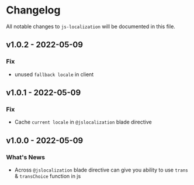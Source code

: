 # Changelog

All notable changes to `js-localization` will be documented in this file.

## v1.0.2 - 2022-05-09

### Fix

- unused `fallback locale` in client

## v1.0.1 - 2022-05-09

### Fix

- Cache `current locale` in `@jslocalization` blade directive

## v1.0.0 - 2022-05-09

### What's News

- Across `@jslocalization` blade directive can give you ability to use `trans` & `transChoice` function in js
